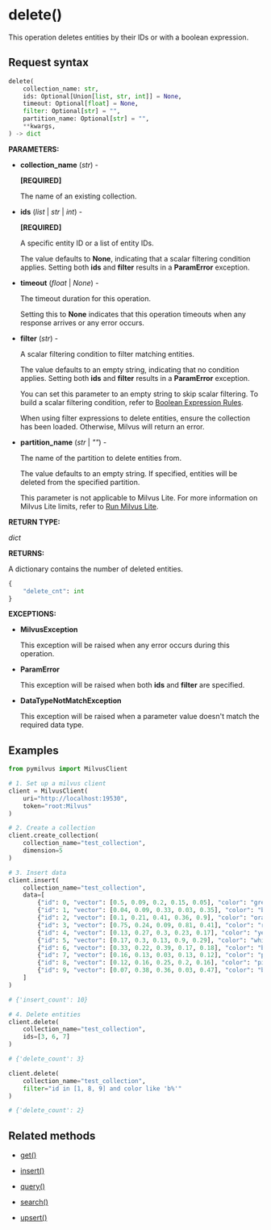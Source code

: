 # delete()

This operation deletes entities by their IDs or with a boolean expression.

## Request syntax

```python
delete(
    collection_name: str,
    ids: Optional[Union[list, str, int]] = None,
    timeout: Optional[float] = None,
    filter: Optional[str] = "",
    partition_name: Optional[str] = "",
    **kwargs,
) -> dict
```

**PARAMETERS:**

- **collection_name** (*str*) -

    **[REQUIRED]**

    The name of an existing collection.

- **ids** (*list* | *str* | *int*) -

    **[REQUIRED]**

    A specific entity ID or a list of entity IDs.

    The value defaults to **None**, indicating that a scalar filtering condition applies. Setting both **ids** and **filter** results in a **ParamError** exception.

- **timeout** (*float* | *None*) -

    The timeout duration for this operation. 

    Setting this to **None** indicates that this operation timeouts when any response arrives or any error occurs.

- **filter** (*str*) -

    A scalar filtering condition to filter matching entities. 

    The value defaults to an empty string, indicating that no condition applies. Setting both **ids** and **filter** results in a **ParamError** exception.

    You can set this parameter to an empty string to skip scalar filtering. To build a scalar filtering condition, refer to [Boolean Expression Rules](https://milvus.io/docs/boolean.md). 

    <div class="alert note">
    
    When using filter expressions to delete entities, ensure the collection has been loaded. Otherwise, Milvus will return an error.
    
    </div>

- **partition_name** (*str* | *""*) -

    The name of the partition to delete entities from.

    The value defaults to an empty string. If specified, entities will be deleted from the specified partition.

    This parameter is not applicable to Milvus Lite. For more information on Milvus Lite limits, refer to [Run Milvus Lite](https://milvus.io/docs/milvus_lite.md).

**RETURN TYPE:**

*dict*

**RETURNS:**

A dictionary contains the number of deleted entities.

```python
{
    "delete_cnt": int
}
```

**EXCEPTIONS:**

- **MilvusException**

    This exception will be raised when any error occurs during this operation.

- **ParamError**

    This exception will be raised when both **ids** and **filter** are specified.

- **DataTypeNotMatchException**

    This exception will be raised when a parameter value doesn't match the required data type.

## Examples

```python
from pymilvus import MilvusClient

# 1. Set up a milvus client
client = MilvusClient(
    uri="http://localhost:19530",
    token="root:Milvus"
)

# 2. Create a collection
client.create_collection(
    collection_name="test_collection",
    dimension=5
)

# 3. Insert data
client.insert(
    collection_name="test_collection",
    data=[
        {"id": 0, "vector": [0.5, 0.09, 0.2, 0.15, 0.05], "color": "green"},
        {"id": 1, "vector": [0.04, 0.09, 0.33, 0.03, 0.35], "color": "blue"},
        {"id": 2, "vector": [0.1, 0.21, 0.41, 0.36, 0.9], "color": "orange"},
        {"id": 3, "vector": [0.75, 0.24, 0.09, 0.81, 0.41], "color": "red"},
        {"id": 4, "vector": [0.13, 0.27, 0.3, 0.23, 0.17], "color": "yellow"},
        {"id": 5, "vector": [0.17, 0.3, 0.13, 0.9, 0.29], "color": "white"},
        {"id": 6, "vector": [0.33, 0.22, 0.39, 0.17, 0.18], "color": "black"},
        {"id": 7, "vector": [0.16, 0.13, 0.03, 0.13, 0.12], "color": "purple"},
        {"id": 8, "vector": [0.12, 0.16, 0.25, 0.2, 0.16], "color": "pink"},
        {"id": 9, "vector": [0.07, 0.38, 0.36, 0.03, 0.47], "color": "brown"}
    ]
)

# {'insert_count': 10}

# 4. Delete entities
client.delete(
    collection_name="test_collection",
    ids=[3, 6, 7]
)

# {'delete_count': 3}

client.delete(
    collection_name="test_collection",
    filter="id in [1, 8, 9] and color like 'b%'"
)

# {'delete_count': 2}
```

## Related methods

- [get()](get.md)

- [insert()](insert.md)

- [query()](query.md)

- [search()](search.md)

- [upsert()](upsert.md)

